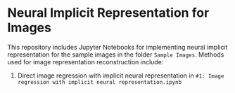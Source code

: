 # Neural Implicit Representation for Images

This repository includes Jupyter Notebooks for implementing neural implicit representation for the sample images in the folder `Sample Images`. Methods used for image representation reconstruction include:
1. Direct image regression with implicit neural representation in `#1: Image regression with implicit neural representation.ipynb`
